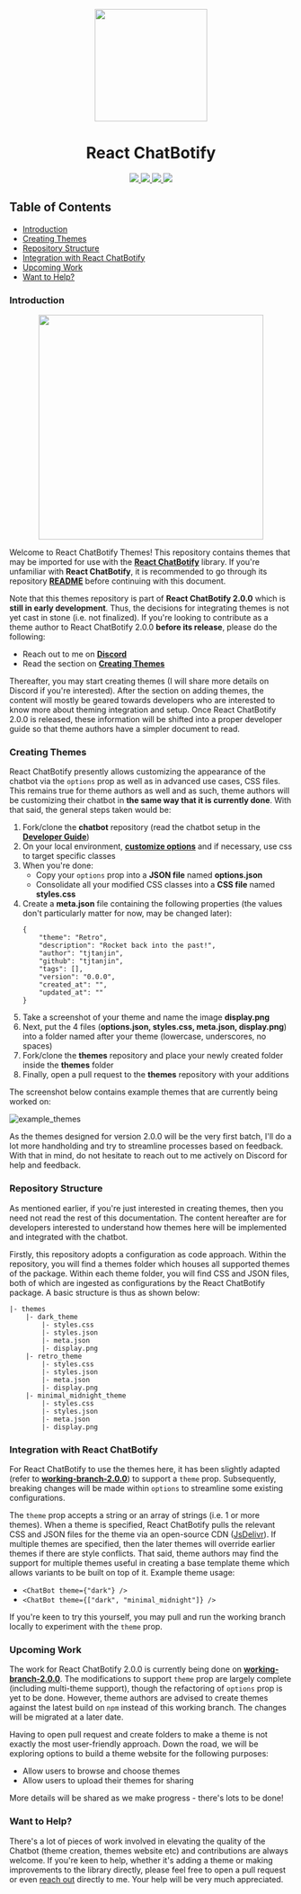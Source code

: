 <p align="center">
  <img width="200px" src="https://raw.githubusercontent.com/tjtanjin/react-chatbotify/main/assets/logo.png" />
  <h1 align="center">React ChatBotify</h1>
</p>

<p align="center">
  <a href="https://github.com/tjtanjin/react-chatbotify/actions/workflows/lint.yml"> <img src="https://github.com/tjtanjin/react-chatbotify/actions/workflows/lint.yml/badge.svg" /> </a>
  <a href="https://github.com/tjtanjin/react-chatbotify/actions/workflows/build.yml"> <img src="https://github.com/tjtanjin/react-chatbotify/actions/workflows/build.yml/badge.svg" /> </a>
  <a href="https://github.com/tjtanjin/react-chatbotify/actions/workflows/test.yml"> <img src="https://github.com/tjtanjin/react-chatbotify/actions/workflows/test.yml/badge.svg" /> </a>
  <img src="https://badge.fury.io/js/react-chatbotify.svg" />
</p>

## Table of Contents
* [Introduction](#introduction)
* [Creating Themes](#creating-themes)
* [Repository Structure](#repository-structure)
* [Integration with React ChatBotify](#integration-with-react-chatbotify)
* [Upcoming Work](#upcoming-work)
* [Want to Help?](#want-to-help?)

### Introduction

<p align="center">
  <img height="400px" src="https://github.com/tjtanjin/react-chatbotify/assets/43908963/761fcbb3-858e-4a9c-846b-4fddaf218dbc" />
</p>

Welcome to React ChatBotify Themes! This repository contains themes that may be imported for use with the [**React ChatBotify**](https://react-chatbotify.tjtanjin.com/) library. If you're unfamiliar with **React ChatBotify**, it is recommended to go through its repository [**README**](https://github.com/tjtanjin/react-chatbotify) before continuing with this document.

Note that this themes repository is part of **React ChatBotify 2.0.0** which is **still in early development**. Thus, the decisions for integrating themes is not yet cast in stone (i.e. not finalized). If you're looking to contribute as a theme author to React ChatBotify 2.0.0 **before its release**, please do the following:
- Reach out to me on [**Discord**](https://discord.gg/6R4DK4G5Zh)
- Read the section on [**Creating Themes**](#creating-themes)

Thereafter, you may start creating themes (I will share more details on Discord if you're interested). After the section on adding themes, the content will mostly be geared towards developers who are interested to know more about theming integration and setup. Once React ChatBotify 2.0.0 is released, these information will be shifted into a proper developer guide so that theme authors have a simpler document to read.

### Creating Themes

React ChatBotify presently allows customizing the appearance of the chatbot via the `options` prop as well as in advanced use cases, CSS files. This remains true for theme authors as well and as such, theme authors will be customizing their chatbot in **the same way that it is currently done**. With that said, the general steps taken would be:
1) Fork/clone the **chatbot** repository (read the chatbot setup in the [**Developer Guide**](https://github.com/tjtanjin/react-chatbotify/blob/working-branch-2.0.0/docs/DeveloperGuide.md))
2) On your local environment, [**customize options**](https://react-chatbotify.tjtanjin.com/docs/api/bot_options) and if necessary, use css to target specific classes
3) When you're done:
    - Copy your `options` prop into a **JSON file** named **options.json**
    - Consolidate all your modified CSS classes into a **CSS file** named **styles.css**
4) Create a **meta.json** file containing the following properties (the values don't particularly matter for now, may be changed later):
    ```
    {
        "theme": "Retro",
        "description": "Rocket back into the past!",
        "author": "tjtanjin",
        "github": "tjtanjin",
        "tags": [],
        "version": "0.0.0",
        "created_at": "",
        "updated_at": ""
    }
    ```
5) Take a screenshot of your theme and name the image **display.png**
6) Next, put the 4 files (**options.json, styles.css, meta.json, display.png**) into a folder named after your theme (lowercase, underscores, no spaces)
7) Fork/clone the **themes** repository and place your newly created folder inside the **themes** folder
8) Finally, open a pull request to the **themes** repository with your additions

The screenshot below contains example themes that are currently being worked on:

![example_themes](https://github.com/tjtanjin/react-chatbotify-themes/assets/43908963/97a18875-e1d8-47c9-8889-798d3b9d64ed)

As the themes designed for version 2.0.0 will be the very first batch, I'll do a lot more handholding and try to streamline processes based on feedback. With that in mind, do not hesitate to reach out to me actively on Discord for help and feedback.

### Repository Structure

As mentioned earlier, if you're just interested in creating themes, then you need not read the rest of this documentation. The content hereafter are for developers interested to understand how themes here will be implemented and integrated with the chatbot.

Firstly, this repository adopts a configuration as code approach. Within the repository, you will find a themes folder which houses all supported themes of the package. Within each theme folder, you will find CSS and JSON files, both of which are ingested as configurations by the React ChatBotify package. A basic structure is thus as shown below:
```
|- themes
    |- dark_theme
        |- styles.css
        |- styles.json
        |- meta.json
        |- display.png
    |- retro_theme
        |- styles.css
        |- styles.json
        |- meta.json
        |- display.png
    |- minimal_midnight_theme
        |- styles.css
        |- styles.json
        |- meta.json
        |- display.png
```

### Integration with React ChatBotify

For React ChatBotify to use the themes here, it has been slightly adapted (refer to [**working-branch-2.0.0**](https://github.com/tjtanjin/react-chatbotify/tree/working-branch-2.0.0)) to support a `theme` prop. Subsequently, breaking changes will be made within `options` to streamline some existing configurations.

The `theme` prop accepts a string or an array of strings (i.e. 1 or more themes). When a theme is specified, React ChatBotify pulls the relevant CSS and JSON files for the theme via an open-source CDN ([JsDelivr](https://www.jsdelivr.com/)). If multiple themes are specified, then the later themes will override earlier themes if there are style conflicts. That said, theme authors may find the support for multiple themes useful in creating a base template theme which allows variants to be built on top of it. Example theme usage:
- `<ChatBot theme={"dark"} />`
- `<ChatBot theme={["dark", "minimal_midnight"]} />`

 If you're keen to try this yourself, you may pull and run the working branch locally to experiment with the `theme` prop.

### Upcoming Work

The work for React ChatBotify 2.0.0 is currently being done on [**working-branch-2.0.0**](https://github.com/tjtanjin/react-chatbotify/tree/working-branch-2.0.0). The modifications to support `theme` prop are largely complete (including multi-theme support), though the refactoring of `options` prop is yet to be done. However, theme authors are advised to create themes against the latest build on `npm` instead of this working branch. The changes will be migrated at a later date.

Having to open pull request and create folders to make a theme is not exactly the most user-friendly approach. Down the road, we will be exploring options to build a theme website for the following purposes:
- Allow users to browse and choose themes
- Allow users to upload their themes for sharing

More details will be shared as we make progress - there's lots to be done!

### Want to Help?

There's a lot of pieces of work involved in elevating the quality of the Chatbot (theme creation, themes website etc) and contributions are always welcome. If you're keen to help, whether it's adding a theme or making improvements to the library directly, please feel free to open a pull request or even [reach out](https://discord.gg/6R4DK4G5Zh) directly to me. Your help will be very much appreciated.
